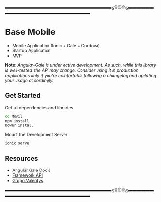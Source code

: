 ▬▬▬▬▬▬▬▬▬▬▬▬▬▬▬▬▬▬▬▬▬▬▬▬▬ஜ۩۞۩ஜ▬▬▬▬▬▬▬▬▬▬▬▬▬▬▬▬▬▬▬▬▬▬▬▬▬▬
# Base Mobile


- Mobile Application (Ionic + Gale + Cordova)
- Startup Application
- MVP

**Note:** *Angular-Gale is under active development. As such, while this library is well-tested, the API may change. Consider using it in production applications only if you're comfortable following a changelog and updating your usage accordingly.*


## Get Started

Get all dependencies and libraries

```bash
cd Movil
npm install
bower install
```
Mount the Development Server

```bash
ionic serve
```

## Resources 

- [Angular Gale Doc's](http://angular-gale.azurewebsites.net/)
- [Framework API](http://gale.azurewebsites.net/)
- [Grupo Valentys](http://www.valentys.com)

▬▬▬▬▬▬▬▬▬▬▬▬▬▬▬▬▬▬▬▬▬▬▬▬▬ஜ۩۞۩ஜ▬▬▬▬▬▬▬▬▬▬▬▬▬▬▬▬▬▬▬▬▬▬▬▬▬▬